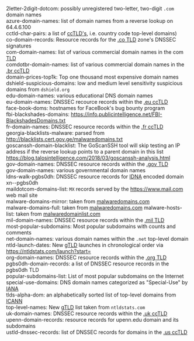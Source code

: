 2letter-2digit-dotcom: possibly unregistered two-letter, two-digit `.com` domain names  
azure-domain-names: list of domain names from a reverse lookup on 64.4.6.100  
cctld-char-pairs: a list of [ccTLD's](https://en.wikipedia.org/wiki/Country_code_top-level_domain "Country code top-level domain"), i.e. country code top-level domains)  
co-domain-records: Resource records for the [.co TLD](https://en.wikipedia.org/wiki/.co) zone's DNSSEC signatures  
com-domain-names: list of various commercial domain names in the com [TLD](https://en.wikipedia.org/wiki/Top-level_domain "Top-level domain")  
comdotbr-domain-names: list of various commercial domain names in the [.br ccTLD](https://en.wikipedia.org/wiki/.br)  
domain-prices-top1k: Top one thousand most expensive domain names  
dshield-suspicious-domains: low and medium level sensitivity suspicious domains from `dshield.org`  
edu-domain-names: various educational DNS domain names  
eu-domain-names: DNSSEC recource records within the [.eu ccTLD](https://en.wikipedia.org/wiki/.eu)    
face-book-doms: hostnames for FaceBook's bug bounty program  
fbi-blackshades-domains: <https://info.publicintelligence.net/FBI-BlackshadesDomains.txt>  
fr-domain-names: DNSSEC resource records within the [.fr ccTLD](https://en.wikipedia.org/wiki/.fr)  
georgia-blacklists-malware: parsed from <http://blacklists.cert.gov.ge/malwaredomains.txt>  
goscanssh-domain-blacklist: The GoScanSSH tool will skip testing an IP address if the reverse lookup points to a parent domain in this list <https://blog.talosintelligence.com/2018/03/goscanssh-analysis.html>  
gov-domain-names: DNSSEC resource records within the [.gov TLD](https://en.wikipedia.org/wiki/.gov)   
gov-domain-names: various governmental domain names  
ldns-walk-pgbs0dh: DNSSEC resource records for [IDNA](https://unicode.org/cldr/utility/idna.jsp "Unicode Utilities: Internationalized Domain Names (IDN)") encoded domain xn--pgbs0dh  
maildotcom-domains-list: `MX` records served by the <https://www.mail.com> web mail site  
malware-domains-mirror: taken from [malwaredomains.com](https://www.malwaredomains.com/)  
malware-domains-full: taken from [malwaredomains.com](https://www.malwaredomains.com/)
malware-hosts-list: taken from [malwaredomainlist.com](https://www.malwaredomainlist.com/)  
mil-domain-names: DNSSEC resource records within the [.mil TLD](https://en.wikipedia.org/wiki/.mil)  
most-popular-subdomains: Most popular subdomains with counts and comments  
net-domain-names: various domain names within the `.net` top-level domain  
ntld-launch-dates: New [gTLD](https://en.wikipedia.org/wiki/Generic_top-level_domain "Generic top-level domain") launches in chronological order via <https://ntldstats.com/launch?start=>  
org-domain-names: DNSSEC resource records within the [.org TLD](https://en.wikipedia.org/wiki/.org)  
pgbs0dh-domain-records: a list of DNSSEC resource records in the pgbs0dh TLD  
popular-subdomains-list: List of most popular subdomains on the Internet  
special-use-domains: DNS domain names categorized as "Special-Use" by [IANA](https://www.iana.org/)  
tlds-alpha-dom: an alphabetically sorted list of top-level domains from [ICANN](https://www.icann.org/)  
top-level-names: New [gTLD](https://en.wikipedia.org/wiki/Generic_top-level_domain "Generic top-level domain") list taken from `ntldstats.com`  
uk-domain-names: DNSSEC resource records within the [.uk ccTLD](https://en.wikipedia.org/wiki/.uk)  
upenn-domain-records: resource records for upenn.edu domain and its subdomains  
ustld-dnssec-records: list of DNSSEC records for domains in the [.us ccTLD](https://en.wikipedia.org/wiki/.us)  
